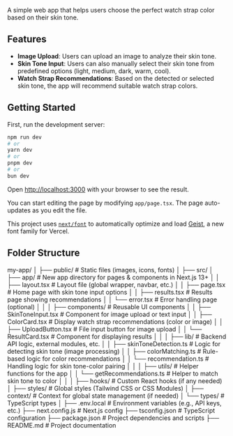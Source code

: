A simple web app that helps users choose the perfect watch strap color based on their skin tone.

## Features

- **Image Upload**: Users can upload an image to analyze their skin tone.
- **Skin Tone Input**: Users can also manually select their skin tone from predefined options (light, medium, dark, warm, cool).
- **Watch Strap Recommendations**: Based on the detected or selected skin tone, the app will recommend suitable watch strap colors.


## Getting Started

First, run the development server:

```bash
npm run dev
# or
yarn dev
# or
pnpm dev
# or
bun dev
```

Open [http://localhost:3000](http://localhost:3000) with your browser to see the result.

You can start editing the page by modifying `app/page.tsx`. The page auto-updates as you edit the file.

This project uses [`next/font`](https://nextjs.org/docs/app/building-your-application/optimizing/fonts) to automatically optimize and load [Geist](https://vercel.com/font), a new font family for Vercel.

## Folder Structure

my-app/
│
├── public/                  # Static files (images, icons, fonts)
│
├── src/
│   ├── app/                 # New app directory for pages & components in Next.js 13+
│   │   ├── layout.tsx       # Layout file (global wrapper, navbar, etc.)
│   │   ├── page.tsx         # Home page with skin tone input options
│   │   ├── results.tsx      # Results page showing recommendations
│   │   └── error.tsx        # Error handling page (optional)
│   │
│   ├── components/          # Reusable UI components
│   │   ├── SkinToneInput.tsx  # Component for image upload or text input
│   │   ├── ColorCard.tsx    # Display watch strap recommendations (color or image)
│   │   ├── UploadButton.tsx # File input button for image upload
│   │   └── ResultCard.tsx  # Component for displaying results
│   │
│   ├── lib/                 # Backend API logic, external modules, etc.
│   │   ├── skinToneDetection.ts # Logic for detecting skin tone (image processing)
│   │   ├── colorMatching.ts    # Rule-based logic for color recommendations
│   │   └── recommendation.ts  # Handling logic for skin tone-color pairing
│   │
│   ├── utils/               # Helper functions for the app
│   │   └── getRecommendations.ts # Helper to match skin tone to color
│   │
│   ├── hooks/               # Custom React hooks (if any needed)
│   ├── styles/              # Global styles (Tailwind CSS or CSS Modules)
│   ├── context/             # Context for global state management (if needed)
│   └── types/               # TypeScript types
│
├── .env.local               # Environment variables (e.g., API keys, etc.)
├── next.config.js           # Next.js config
├── tsconfig.json            # TypeScript configuration
├── package.json             # Project dependencies and scripts
├── README.md                # Project documentation
